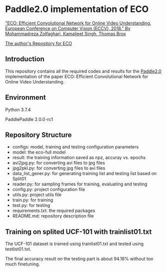 # Paddle2.0 implementation of ECO

["ECO: Efficient Convolutional Network for Online Video Understanding, European Conference on Computer Vision (ECCV), 2018." By Mohammadreza Zolfaghari, Kamaljeet Singh, Thomas Brox](https://arxiv.org/abs/1804.09066)

[The author's Repository for ECO](https://github.com/mzolfaghari/ECO-efficient-video-understanding)


## Introduction

This repository contains all the required codes and results for the [Paddle2.0](https://github.com/paddlepaddle) implementation of the paper ECO: Efficient Convolutional Network for Online Video Understanding. 

## Environment

Python 3.7.4

PaddlePaddle 2.0.0-rc1

## Repository Structure

* configs: model, training and testing configuration parameters
* model: the eco-full model
* result: the training information saved as npz, accuray vs. epochs
* avi2jpg.py: for converting avi files to jpg files
* jpg2pkl.py: for converting jpg files to avi files
* data_list_gener.py: for generating training list and testing list based on Split01
* reader.py: for sampling frames for training, evaluating and testing
* config.py: project configuration file
* utils.py: project utils file
* train.py: for training
* test.py: for testing
* requirements.txt: the required packages
* README.md: repository description file


## Training on splited UCF-101 with trainlist01.txt

The UCF-101 dataset is trained using trainlist01.txt and tested using testlist01.txt. 

The final accuracy result on the testing part is about 94.18% without too much finetuning.





